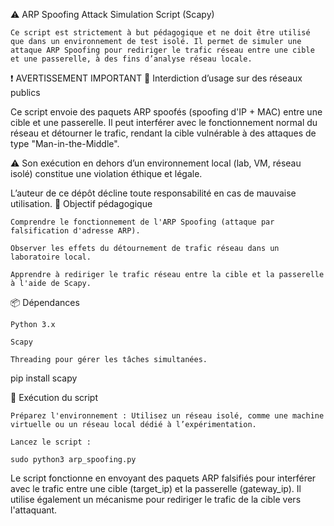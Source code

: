 ⚠️ ARP Spoofing Attack Simulation Script (Scapy)

    Ce script est strictement à but pédagogique et ne doit être utilisé que dans un environnement de test isolé. Il permet de simuler une attaque ARP Spoofing pour rediriger le trafic réseau entre une cible et une passerelle, à des fins d’analyse réseau locale.

❗ AVERTISSEMENT IMPORTANT
🚨 Interdiction d’usage sur des réseaux publics

Ce script envoie des paquets ARP spoofés (spoofing d'IP + MAC) entre une cible et une passerelle. Il peut interférer avec le fonctionnement normal du réseau et détourner le trafic, rendant la cible vulnérable à des attaques de type "Man-in-the-Middle".

⚠️ Son exécution en dehors d’un environnement local (lab, VM, réseau isolé) constitue une violation éthique et légale.

L’auteur de ce dépôt décline toute responsabilité en cas de mauvaise utilisation.
🎯 Objectif pédagogique

    Comprendre le fonctionnement de l'ARP Spoofing (attaque par falsification d'adresse ARP).

    Observer les effets du détournement de trafic réseau dans un laboratoire local.

    Apprendre à rediriger le trafic réseau entre la cible et la passerelle à l'aide de Scapy.

📦 Dépendances

    Python 3.x

    Scapy

    Threading pour gérer les tâches simultanées.

pip install scapy

🔧 Exécution du script

    Préparez l'environnement : Utilisez un réseau isolé, comme une machine virtuelle ou un réseau local dédié à l’expérimentation.

    Lancez le script :

    sudo python3 arp_spoofing.py

Le script fonctionne en envoyant des paquets ARP falsifiés pour interférer avec le trafic entre une cible (target_ip) et la passerelle (gateway_ip). Il utilise également un mécanisme pour rediriger le trafic de la cible vers l'attaquant.
